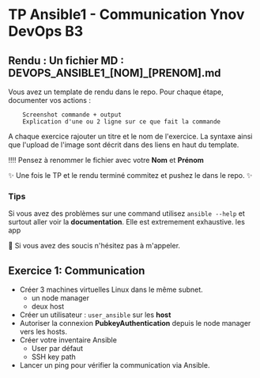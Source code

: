 # TP Ansible1 - Communication Ynov DevOps B3


## **Rendu :** Un fichier MD : DEVOPS_ANSIBLE1_[NOM]\_[PRENOM].md

Vous avez un template de rendu dans le repo. 
Pour chaque étape, documenter vos actions : 

        Screenshot commande + output
        Explication d'une ou 2 ligne sur ce que fait la commande
        
A chaque exercice rajouter un titre et le nom de l'exercice. La syntaxe ainsi que l'upload de l'image sont décrit dans des liens en haut du template.

:bangbang::bangbang: Pensez à renommer le fichier avec votre **Nom** et **Prénom**

:sparkles: Une fois le TP et le rendu terminé commitez et pushez le dans le repo. :sparkles:
  
### Tips   
Si vous avez des problèmes sur une command utilisez `ansible --help` et surtout aller voir la **documentation**. Elle est extremement exhaustive. les app

:raising_hand: Si vous avez des soucis n'hésitez pas à m'appeler. 
 
## Exercice 1: Communication

- Créer 3 machines virtuelles Linux dans le même subnet.
  - un node manager
  - deux host
- Créer un utilisateur : `user_ansible` sur les **host**
- Autoriser la connexion **PubkeyAuthentication** depuis le node manager vers les hosts.
- Créer votre inventaire Ansible
  - User par défaut
  - SSH key path 
- Lancer un ping pour vérifier la communication via Ansible. 



